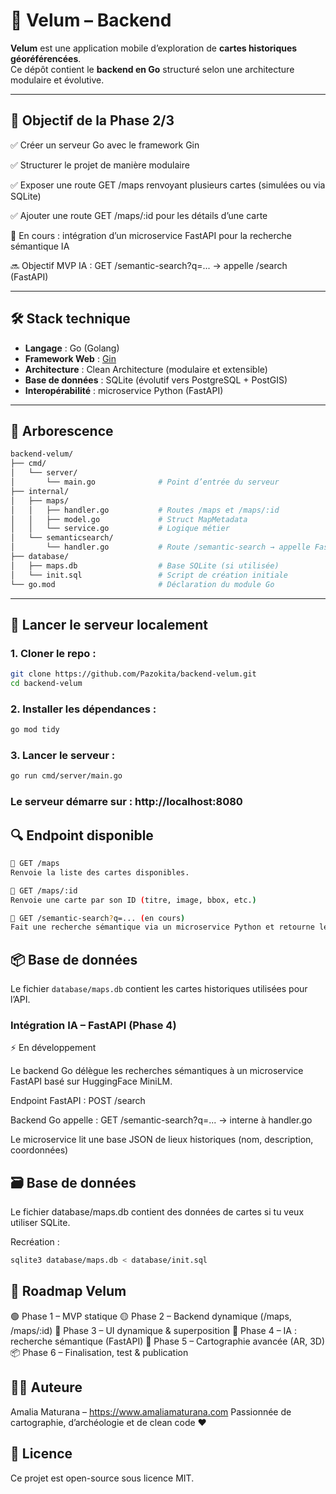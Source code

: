 # 🧭 Velum – Backend

**Velum** est une application mobile d’exploration de **cartes historiques géoréférencées**.  
Ce dépôt contient le **backend en Go** structuré selon une architecture modulaire et évolutive.

---

## 📌 Objectif de la Phase 2/3

✅ Créer un serveur Go avec le framework Gin

✅ Structurer le projet de manière modulaire

✅ Exposer une route GET /maps renvoyant plusieurs cartes (simulées ou via SQLite)

✅ Ajouter une route GET /maps/:id pour les détails d’une carte

🔄 En cours : intégration d’un microservice FastAPI pour la recherche sémantique IA

🔜 Objectif MVP IA : GET /semantic-search?q=... → appelle /search (FastAPI)

---

## 🛠️ Stack technique

- **Langage** : Go (Golang)
- **Framework Web** : [Gin](https://github.com/gin-gonic/gin)
- **Architecture** : Clean Architecture (modulaire et extensible)
- **Base de données** : SQLite (évolutif vers PostgreSQL + PostGIS)
- **Interopérabilité** : microservice Python (FastAPI)

---

## 📂 Arborescence
```bash
backend-velum/
├── cmd/
│   └── server/
│       └── main.go              # Point d’entrée du serveur
├── internal/
│   ├── maps/
│   │   ├── handler.go           # Routes /maps et /maps/:id
│   │   ├── model.go             # Struct MapMetadata
│   │   └── service.go           # Logique métier
│   └── semanticsearch/
│       └── handler.go           # Route /semantic-search → appelle FastAPI
├── database/
│   ├── maps.db                  # Base SQLite (si utilisée)
│   └── init.sql                 # Script de création initiale
└── go.mod                       # Déclaration du module Go

```
---

## 🚀 Lancer le serveur localement

### 1. Cloner le repo :

```bash
git clone https://github.com/Pazokita/backend-velum.git
cd backend-velum

```

### 2. Installer les dépendances :

```bash
go mod tidy

```

### 3. Lancer le serveur :
```bash
go run cmd/server/main.go

```
### Le serveur démarre sur : http://localhost:8080

## 🔍 Endpoint disponible
```bash
📍 GET /maps
Renvoie la liste des cartes disponibles.

📍 GET /maps/:id
Renvoie une carte par son ID (titre, image, bbox, etc.)

🧠 GET /semantic-search?q=... (en cours)
Fait une recherche sémantique via un microservice Python et retourne les lieux similaires.
```
## 📦 Base de données

Le fichier `database/maps.db` contient les cartes historiques utilisées pour l’API.

### Intégration IA – FastAPI (Phase 4)
⚡ En développement

Le backend Go délègue les recherches sémantiques à un microservice FastAPI basé sur HuggingFace MiniLM.

Endpoint FastAPI : POST /search

Backend Go appelle : GET /semantic-search?q=... → interne à handler.go

Le microservice lit une base JSON de lieux historiques (nom, description, coordonnées)

## 🗃️ Base de données 

Le fichier database/maps.db contient des données de cartes si tu veux utiliser SQLite.

Recréation :
```bash
sqlite3 database/maps.db < database/init.sql

```
## 📅 Roadmap Velum

🟢 Phase 1 – MVP statique
🟡 Phase 2 – Backend dynamique (/maps, /maps/:id)
🔵 Phase 3 – UI dynamique & superposition
🧠 Phase 4 – IA : recherche sémantique (FastAPI)
🚀 Phase 5 – Cartographie avancée (AR, 3D)
📦 Phase 6 – Finalisation, test & publication

## 👩‍💻 Auteure

Amalia Maturana – https://www.amaliamaturana.com
Passionnée de cartographie, d’archéologie et de clean code ❤️

## 📜 Licence

Ce projet est open-source sous licence MIT.
